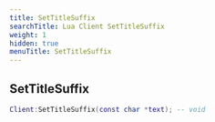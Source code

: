 ```yaml
---
title: SetTitleSuffix
searchTitle: Lua Client SetTitleSuffix
weight: 1
hidden: true
menuTitle: SetTitleSuffix
---
```

## SetTitleSuffix
```lua
Client:SetTitleSuffix(const char *text); -- void
```
